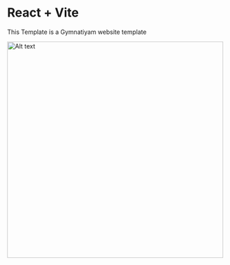 # React + Vite

This Template is a Gymnatiyam website template 

<img src="https://blogger.googleusercontent.com/img/b/R29vZ2xl/AVvXsEgzBNHrIOSf2Al5sxUEdOThNA051rbk5YKnVue9cs8ALyHPAV-jW5tyq3b8J3npRLWz7_Y_nD2LWLQrUtoo2IebIc2cPHQxDxVsFcGKtmFel4QB7n7slchNt5JmkTa-lt4T_8pSYGEfkTqGti9f2sJH-zSCsicLJ6CDsShWFk-p2TyqSXf2bAHivWic/s320/screencapture-gymnatiam-netlify-app-2023-12-16-01_38_25.png"  width="500" alt="Alt text" title="Optional title">

